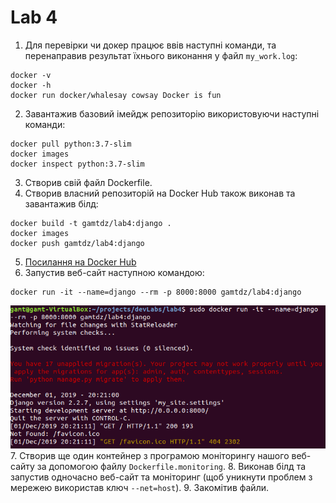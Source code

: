 # Lab 4
1. Для перевірки чи докер працює ввів наступні команди, та перенаправив результат їхнього виконання у файл `my_work.log`:
```
docker -v
docker -h
docker run docker/whalesay cowsay Docker is fun
```
2. Завантажив базовий імейдж репозиторію використовуючи наступні команди:
```
docker pull python:3.7-slim
docker images
docker inspect python:3.7-slim
```
3. Створив свій файл Dockerfile.
4. Створив власний репозиторій на Docker Hub також виконав та завантажив білд:
```
docker build -t gamtdz/lab4:django .
docker images
docker push gamtdz/lab4:django
```
5. [Посилання на Docker Hub](https://hub.docker.com/repository/docker/gamtdz/lab4/general)
6. Запустив веб-сайт наступною командою:
```
docker run -it --name=django --rm -p 8000:8000 gamtdz/lab4:django
```
![Docker run](https://github.com/GamTdz/devLabs/blob/master/lab4/img/dockerRun.png "dockerRun")
7. Створив ще один контейнер з програмою моніторингу нашого веб-сайту за допомогою файлу `Dockerfile.monitoring`.
8. Виконав білд та запустив одночасно веб-сайт та моніторинг (щоб уникнути проблем з мережею використав ключ `--net=host`).
9. Закомітив файли.
